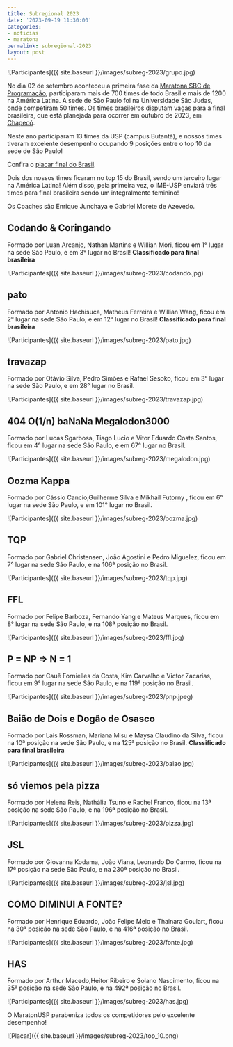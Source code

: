 ```yaml
---
title: Subregional 2023
date: '2023-09-19 11:30:00'
categories:
- noticias
- maratona
permalink: subregional-2023
layout: post
---
```


![Participantes]({{ site.baseurl }}/images/subreg-2023/grupo.jpg)

No dia 02 de setembro aconteceu a primeira fase da [Maratona SBC de Programação](http://maratona.sbc.org.br/), participaram mais de
700 times de todo Brasil e mais de 1200 na América Latina. A sede de São Paulo foi na Universidade São Judas, onde competiram 50 times. Os times brasileiros disputam vagas para a final brasileira, que está planejada para ocorrer em outubro de 2023, em [Chapecó](https://maratona.unoesc.edu.br/).

Neste ano participaram 13 times da USP (campus Butantã), e nossos
times tiveram excelente desempenho ocupando 9 posições entre o top 10 da sede de São Paulo!

Confira o [placar final do Brasil](http://maratona.sbc.org.br/eventos/2023/Primeira/contest/Score.html).

Dois dos nossos times ficaram no top 15 do Brasil,
sendo um terceiro lugar na América Latina! Além disso,
pela primeira vez, o IME-USP enviará três times para
final brasileira sendo um integralmente feminino!

Os Coaches são Enrique Junchaya e Gabriel Morete de Azevedo.


## Codando & Coringando
Formado por Luan Arcanjo, Nathan Martins e Willian Mori, ficou
em 1° lugar na sede São Paulo, e em 3° lugar no Brasil! **Classificado para final brasileira**

![Participantes]({{ site.baseurl }}/images/subreg-2023/codando.jpg)


## pato
Formado por Antonio Hachisuca, Matheus Ferreira e Willian Wang, ficou 
em 2° lugar na sede São Paulo, e em 12° lugar no Brasil! **Classificado para final brasileira**

![Participantes]({{ site.baseurl }}/images/subreg-2023/pato.jpg)


## travazap
Formado por Otávio Silva, Pedro Simões e Rafael Sesoko, ficou
em 3° lugar na sede São Paulo, e em 28° lugar no Brasil.

![Participantes]({{ site.baseurl }}/images/subreg-2023/travazap.jpg)


## 404 O(1/n) baNaNa Megalodon3000
Formado por Lucas Sgarbosa, Tiago Lucio e Vitor Eduardo Costa Santos, ficou
em 4° lugar na sede São Paulo, e em 67° lugar no Brasil.

![Participantes]({{ site.baseurl }}/images/subreg-2023/megalodon.jpg)


## Oozma Kappa
Formado por Cássio Cancio,Guilherme Silva e Mikhail Futorny , ficou em
6° lugar na sede São Paulo, e em 101° lugar no Brasil.

![Participantes]({{ site.baseurl }}/images/subreg-2023/oozma.jpg)

## TQP
Formado por Gabriel Christensen, João Agostini e Pedro Miguelez, ficou em 7°
lugar na sede São Paulo, e na 106ª posição no Brasil.

![Participantes]({{ site.baseurl }}/images/subreg-2023/tqp.jpg)

## FFL
Formado por Felipe Barboza, Fernando Yang e Mateus Marques, 
ficou em 8° lugar na sede São Paulo, e na 108ª posição no
Brasil.

![Participantes]({{ site.baseurl }}/images/subreg-2023/ffl.jpg)

## 	P = NP ⇒ N = 1
Formado por Cauê Fornielles da Costa, Kim Carvalho e Victor Zacarias, 
ficou em 9° lugar na sede São Paulo, e na 119ª posição no
Brasil.

![Participantes]({{ site.baseurl }}/images/subreg-2023/pnp.jpeg)

## Baião de Dois e Dogão de Osasco
Formado por Lais Rossman, Mariana Misu e Maysa Claudino da Silva, 
ficou na 10ª posição na sede São Paulo, e na 125ª posição no
Brasil. **Classificado para final brasileira**

![Participantes]({{ site.baseurl }}/images/subreg-2023/baiao.jpg)

## só viemos pela pizza
Formado por Helena Reis, Nathália Tsuno e Rachel Franco, 
ficou na 13ª posição na sede São Paulo, e na 196ª
posição no Brasil.

![Participantes]({{ site.baseurl }}/images/subreg-2023/pizza.jpg)


## JSL
Formado por Giovanna Kodama, João Viana, Leonardo Do Carmo, 
ficou na 17ª posição na sede São Paulo, e na 230ª
posição no Brasil.

![Participantes]({{ site.baseurl }}/images/subreg-2023/jsl.jpg)


## COMO DIMINUI A FONTE?
Formado por Henrique Eduardo, João Felipe Melo e Thainara Goulart, 
ficou na 30ª posição na sede São Paulo, e na 416ª
posição no Brasil.

![Participantes]({{ site.baseurl }}/images/subreg-2023/fonte.jpg)

## HAS
Formado por Arthur Macedo,Heitor Ribeiro e Solano Nascimento, 
ficou na 35ª posição na sede São Paulo, e na 492ª
posição no Brasil.

![Participantes]({{ site.baseurl }}/images/subreg-2023/has.jpg)

O MaratonUSP parabeniza todos os competidores pelo excelente desempenho!

![Placar]({{ site.baseurl }}/images/subreg-2023/top_10.png)
